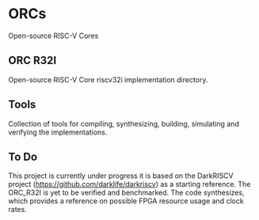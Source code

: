 # ORCs
Open-source RISC-V Cores

## ORC R32I
Open-source RISC-V Core riscv32i implementation directory.

## Tools
Collection of tools for compiling, synthesizing, building, simulating and verifying the implementations.

## To Do
This project is currently under progress it is based on the DarkRISCV project (https://github.com/darklife/darkriscv) as a starting reference. The ORC_R32I is yet to be verified and benchmarked. The code synthesizes, which provides a reference on possible FPGA resource usage and clock rates.